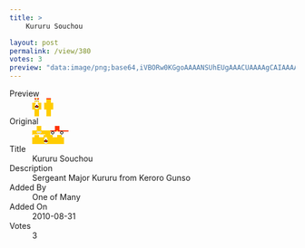 ```yaml
---
title: >
    Kururu Souchou

layout: post
permalink: /view/380
votes: 3
preview: "data:image/png;base64,iVBORw0KGgoAAAANSUhEUgAAACUAAAAgCAIAAAAaMSbnAAAABnRSTlMA/wD/AP5AXyvrAAAA60lEQVRIie2VQRaDIAxEJ77eKJ7JQ3km5kpNFyhVCH0uYt3wV1GBcZIAYvZGYZ62ICkAzNwfD2N+UKZXHKZ3RtyGnPxB1nVVVVUFQJLksiyAXVqMnb/Xvj9VJbc0kszCgZz9cYIaAFAAfGO9Vr8L/l7NHPHjILw/UiMSkTZ/odT90hkW1i9iqf18WL1NaVXLnkaHf++/x/WqHoluGd+fiIjEbwY4+w8QEdM9sJv9FTEApgh32ckn3dcB1Pk0s5zG7MzMYk81p365ZuGVyzT5rNxEH9mOvzuuhUJz/7nE3X+Pn2dDb+gNvaEXxAcdWV80O0BGLAAAAABJRU5ErkJggg=="
---
```

<dl class="side-by-side">
<dt>Preview</dt>
<dd>
    <img class="preview" src="data:image/png;base64,iVBORw0KGgoAAAANSUhEUgAAACUAAAAgCAIAAAAaMSbnAAAABnRSTlMA/wD/AP5AXyvrAAAA60lEQVRIie2VQRaDIAxEJ77eKJ7JQ3km5kpNFyhVCH0uYt3wV1GBcZIAYvZGYZ62ICkAzNwfD2N+UKZXHKZ3RtyGnPxB1nVVVVUFQJLksiyAXVqMnb/Xvj9VJbc0kszCgZz9cYIaAFAAfGO9Vr8L/l7NHPHjILw/UiMSkTZ/odT90hkW1i9iqf18WL1NaVXLnkaHf++/x/WqHoluGd+fiIjEbwY4+w8QEdM9sJv9FTEApgh32ckn3dcB1Pk0s5zG7MzMYk81p365ZuGVyzT5rNxEH9mOvzuuhUJz/7nE3X+Pn2dDb+gNvaEXxAcdWV80O0BGLAAAAABJRU5ErkJggg==">
</dd>
<dt>Original</dt>
<dd>
    <img class="preview" src="data:image/png;base64,iVBORw0KGgoAAAANSUhEUgAAAEAAAAAgCAYAAACinX6EAAAA6UlEQVR42u2YDQ6DIAyFeydOy524E4M52WQqUIp/fU1eoiRV+tlSkKhg3pHfVcGo07wJ79gRjTYAAAAAAAAAAIAHAygGOFqmQd5MMiSmOgCzbd0LAYjfI4oLoOjPAhDMWuudc9+4w3Uck4CwSMbw3KhPIO3JzPGvAbAIOAciAyBNngmB7392CdwDwEBdvwSyUpBK/RUANC9iPU2t2b+ml7OtHcD51jth4YwQnx8AAAAAHNQGGQvi4DYLAABwGICOfcGjAKTjqUYAv+fyBEELgLWfEu8xbQD+skBdCeTrALoA9gGKAFxEpfhfpAL1Nr39k4UAAAAASUVORK5CYII=">
</dd>
<dt>Title</dt>
<dd>Kururu Souchou</dd>
<dt>Description</dt>
<dd>Sergeant Major Kururu from Keroro Gunso</dd>
<dt>Added By</dt>
<dd>One of Many</dd>
<dt>Added On</dt>
<dd>2010-08-31</dd>
<dt>Votes</dt>
<dd>3</dd>
</dl>

